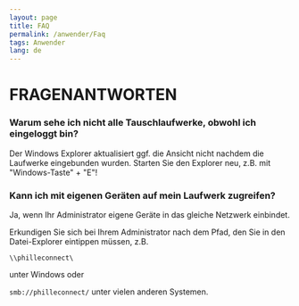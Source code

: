 ```yaml
---
layout: page
title: FAQ
permalink: /anwender/Faq
tags: Anwender
lang: de
---
```


# **FRAGEN**ANTWORTEN

### Warum sehe ich nicht alle Tauschlaufwerke, obwohl ich eingeloggt bin?

Der Windows Explorer aktualisiert ggf. die Ansicht nicht nachdem die Laufwerke eingebunden wurden. Starten Sie den Explorer neu, z.B. mit "Windows-Taste" + "E"!

### Kann ich mit eigenen Geräten auf mein Laufwerk zugreifen?

Ja, wenn Ihr Administrator eigene Geräte in das gleiche Netzwerk einbindet.

Erkundigen Sie sich bei Ihrem Administrator nach dem Pfad, den Sie in den Datei-Explorer eintippen müssen, z.B.

`\\philleconnect\`

unter Windows oder

`smb://philleconnect/` unter vielen anderen Systemen.
